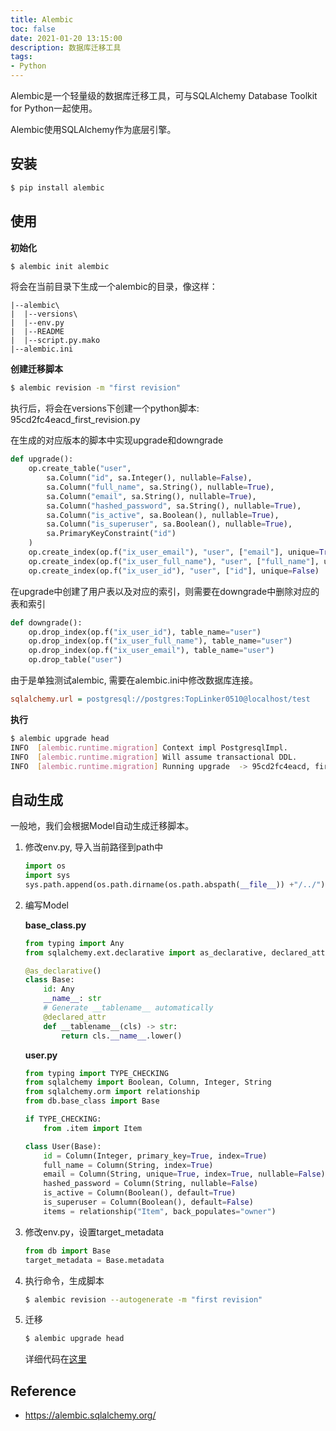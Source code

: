 ```yaml
---
title: Alembic
toc: false
date: 2021-01-20 13:15:00
description: 数据库迁移工具
tags:
- Python
---
```


Alembic是一个轻量级的数据库迁移工具，可与SQLAlchemy Database Toolkit for Python一起使用。

Alembic使用SQLAlchemy作为底层引擎。

## 安装

```bash
$ pip install alembic
```

## 使用

**初始化**

```bash
$ alembic init alembic
```

将会在当前目录下生成一个alembic的目录，像这样：

```
|--alembic\
|  |--versions\
|  |--env.py
|  |--README
|  |--script.py.mako
|--alembic.ini
```

**创建迁移脚本**

```bash
$ alembic revision -m "first revision"
```

执行后，将会在versions下创建一个python脚本: 95cd2fc4eacd_first_revision.py

在生成的对应版本的脚本中实现upgrade和downgrade

```python
def upgrade():
    op.create_table("user",
        sa.Column("id", sa.Integer(), nullable=False),
        sa.Column("full_name", sa.String(), nullable=True),
        sa.Column("email", sa.String(), nullable=True),
        sa.Column("hashed_password", sa.String(), nullable=True),
        sa.Column("is_active", sa.Boolean(), nullable=True),
        sa.Column("is_superuser", sa.Boolean(), nullable=True),
        sa.PrimaryKeyConstraint("id")
    )
    op.create_index(op.f("ix_user_email"), "user", ["email"], unique=True)
    op.create_index(op.f("ix_user_full_name"), "user", ["full_name"], unique=False)
    op.create_index(op.f("ix_user_id"), "user", ["id"], unique=False)
```

在upgrade中创建了用户表以及对应的索引，则需要在downgrade中删除对应的表和索引

```python
def downgrade():
    op.drop_index(op.f("ix_user_id"), table_name="user")
    op.drop_index(op.f("ix_user_full_name"), table_name="user")
    op.drop_index(op.f("ix_user_email"), table_name="user")
    op.drop_table("user")
```

由于是单独测试alembic, 需要在alembic.ini中修改数据库连接。

```ini
sqlalchemy.url = postgresql://postgres:TopLinker0510@localhost/test
```

**执行**

```bash
$ alembic upgrade head
INFO  [alembic.runtime.migration] Context impl PostgresqlImpl.
INFO  [alembic.runtime.migration] Will assume transactional DDL.
INFO  [alembic.runtime.migration] Running upgrade  -> 95cd2fc4eacd, first revision
```

## 自动生成

一般地，我们会根据Model自动生成迁移脚本。

1. 修改env.py, 导入当前路径到path中

   ```python
   import os
   import sys
   sys.path.append(os.path.dirname(os.path.abspath(__file__)) +"/../")
   ```

2. 编写Model

   **base_class.py**

   ```python
   from typing import Any
   from sqlalchemy.ext.declarative import as_declarative, declared_attr
   
   @as_declarative()
   class Base:
       id: Any
       __name__: str
       # Generate __tablename__ automatically
       @declared_attr
       def __tablename__(cls) -> str:
           return cls.__name__.lower()
   ```

   **user.py**

   ```python
   from typing import TYPE_CHECKING
   from sqlalchemy import Boolean, Column, Integer, String
   from sqlalchemy.orm import relationship
   from db.base_class import Base
   
   if TYPE_CHECKING:
       from .item import Item
   
   class User(Base):
       id = Column(Integer, primary_key=True, index=True)
       full_name = Column(String, index=True)
       email = Column(String, unique=True, index=True, nullable=False)
       hashed_password = Column(String, nullable=False)
       is_active = Column(Boolean(), default=True)
       is_superuser = Column(Boolean(), default=False)
       items = relationship("Item", back_populates="owner")
   ```

3. 修改env.py，设置target_metadata

   ```python
   from db import Base
   target_metadata = Base.metadata
   ```

4. 执行命令，生成脚本

   ```bash
   $ alembic revision --autogenerate -m "first revision"
   ```

5. 迁移

   ```bash
   $ alembic upgrade head
   ```

   详细代码在[这里](https://github.com/l2m2/l2-learn-python/tree/main/alembic)

## Reference

- https://alembic.sqlalchemy.org/

